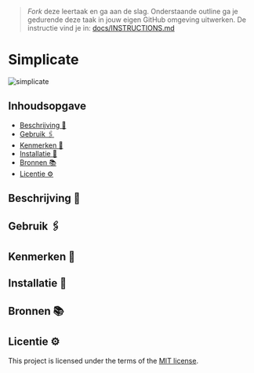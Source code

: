 > _Fork_ deze leertaak en ga aan de slag. Onderstaande outline ga je gedurende deze taak in jouw eigen GitHub omgeving uitwerken. De instructie vind je in: [docs/INSTRUCTIONS.md](docs/INSTRUCTIONS.md)

# Simplicate

![simplicate](https://github.com/ArexanK/proof-of-concept-Simplicate/assets/94745953/c133238a-359d-496a-9de5-3f4d923f99dd)

## Inhoudsopgave

  * [Beschrijving 📝](#beschrijving)
  * [Gebruik 🖇](#gebruik)
  * [Kenmerken 📌](#kenmerken)
  * [Installatie 📲](#installatie)
  * [Bronnen 📚](#bronnen)
  * [Licentie ⚙️](#licentie)

## Beschrijving 📝
<!-- Bij Beschrijving staat kort beschreven wat voor project het is en wat je hebt gemaakt -->
<!-- Voeg een mooie poster visual toe 📸 -->
<!-- Voeg een link toe naar Github Pages 🌐-->

## Gebruik 🖇
<!-- Bij Gebruik staat de user story, hoe het werkt en wat je er mee kan. -->

## Kenmerken 📌
<!-- Bij Kenmerken staat welke technieken zijn gebruikt en hoe. Wat is de HTML structuur? Wat zijn de belangrijkste dingen in CSS? Wat is er met JS gedaan en hoe? Misschien heb je iets met NodeJS gedaan, of heb je een framwork of library gebruikt? -->

## Installatie 📲
<!-- Bij Instalatie staat hoe een andere developer aan jouw repo kan werken -->

## Bronnen 📚

## Licentie ⚙️

This project is licensed under the terms of the [MIT license](./LICENSE).
